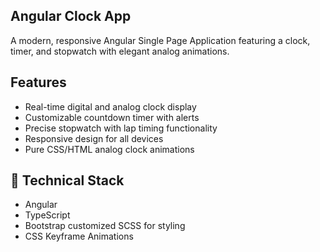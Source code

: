## Angular Clock App

A modern, responsive Angular Single Page Application featuring a clock, timer, and stopwatch with elegant analog animations.

## Features

- Real-time digital and analog clock display
- Customizable countdown timer with alerts
- Precise stopwatch with lap timing functionality
- Responsive design for all devices
- Pure CSS/HTML analog clock animations

## 🔧 Technical Stack

- Angular
- TypeScript
- Bootstrap customized SCSS for styling
- CSS Keyframe Animations
